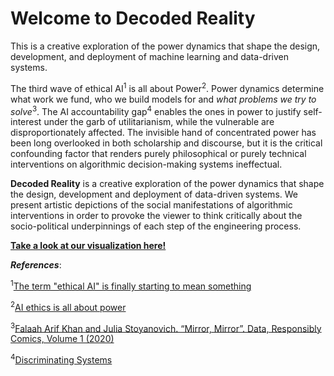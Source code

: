 Welcome to Decoded Reality
========================

This is a creative exploration of the power dynamics that shape the design, development, and deployment of machine learning and data-driven systems.

The third wave of ethical AI<sup>1</sup> is all about Power<sup>2</sup>.
Power dynamics determine what work we fund, who we build models for and *what problems we try to solve*<sup>3</sup>.
The AI accountability gap<sup>4</sup> enables the ones in power to justify self-interest under the garb of utilitarianism, while the vulnerable are disproportionately affected. The invisible hand of concentrated power has been long overlooked in both scholarship and discourse, but it is the critical confounding factor that renders purely philosophical or purely technical interventions on algorithmic decision-making systems ineffectual.

**Decoded Reality** is a creative exploration of the power dynamics that shape the design, development and deployment of data-driven systems. We present artistic depictions of the social manifestations of algorithmic interventions in order to provoke the viewer to think critically about the socio-political underpinnings of each step of the engineering process.  

**[Take a look at our visualization here!](content.md)**

***References***:

<sup>1</sup>[The term "ethical AI" is finally starting to mean something](https://venturebeat.com/2020/08/23/the-term-ethical-ai-is-finally-starting-to-mean-something/)

<sup>2</sup>[AI ethics is all about power](https://venturebeat.com/2019/11/11/ai-ethics-is-all-about-power/)

<sup>3</sup>[Falaah Arif Khan and Julia Stoyanovich. “Mirror, Mirror”. Data, Responsibly Comics, Volume 1 (2020)](https://dataresponsibly.github.io/comics/vol1/mirror_en.pdf)

<sup>4</sup>[Discriminating Systems](https://ainowinstitute.org/discriminatingsystems.pdf)